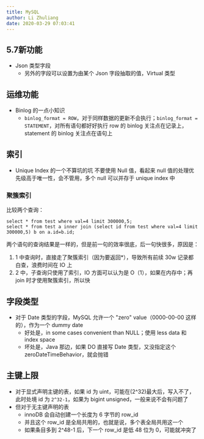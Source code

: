 ```yaml
---
title: MySQL
author: Li Zhuliang
date: 2020-03-29 07:03:41
---
```


## 5.7新功能
* Json 类型字段
    * 另外的字段可以设置为由某个 Json 字段抽取的值，Virtual 类型
    
## 运维功能
* Binlog 的一点小知识
    * `binlog_format = ROW`，对于同样数据的更新不会执行；`binlog_format = STATEMENT`，对所有语句都好好执行
        row 的 binlog 关注点在记录上，statement 的 binlog 关注点在语句上
        
## 索引
* Unique Index 的一个不算坑的坑
    不要使用 Null 值，看起来 null 值的处理优先级高于唯一性，会不管用，多个 null 可以并存于 unique index 中
    
### 聚簇索引
比较两个查询：
```
select * from test where val=4 limit 300000,5;
select * from test a inner join (select id from test where val=4 limit 300000,5) b on a.id=b.id;
```
两个语句的查询结果是一样的，但是前一句的效率很底，后一句快很多，原因是：
1. 1 中查询时，直接走了聚簇索引（因为要返回*），导致所有前续 30w 记录都白查，浪费时间在 IO 上
2. 2 中，子查询只使用了索引，IO 方面可以认为是 O（1），如果在内存中；再 join 时才使用聚簇索引，所以快
    
## 字段类型
* 对于 Date 类型的字段，MySQL 允许一个 "zero" value（0000-00-00 这样的），作为一个 dummy date
    * 好处是，in some cases convenient than NULL；使用 less data 和 index space
    * 坏处是，Java 那边，如果 DO 直接写 Date 类型，又没指定这个  zeroDateTimeBehavior，就会抛错
    
## 主键上限
* 对于显式声明主键的表，如果 id 为 uint，可能在(2^32)最大后，写入不了，此时处境 id 为 `2^32-1`，如果为 bigint unsigned，一般来说不会有问题了
* 但对于无主键声明的表
    * innoDB 会自动创建一个长度为 6 字节的 row_id
    * 并且这个 row_id 是全局共用的，也就是说，多个表全局共用这一个
    * 如果条目多到 2^48-1 后，下一个 row_id 是低 48 位为 0，可能就冲突了
    
    
